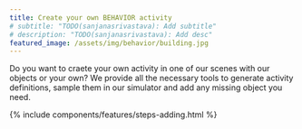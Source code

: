```yaml
---
title: Create your own BEHAVIOR activity
# subtitle: "TODO(sanjanasrivastava): Add subtitle"
# description: "TODO(sanjanasrivastava): Add desc"
featured_image: /assets/img/behavior/building.jpg
---
```


Do you want to craete your own activity in one of our scenes with our objects or your own? We provide all the necessary tools to generate activity definitions, sample them in our simulator and add any missing object you need.

{% include components/features/steps-adding.html %} 
